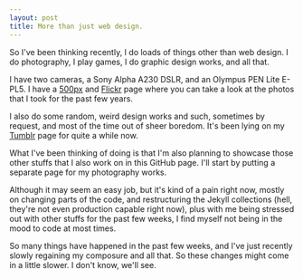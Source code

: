 ```yaml
---
layout: post
title: More than just web design.
---
```


So I've been thinking recently, I do loads of things other than web design. I do photography, I play games, I do graphic design works, and all that.

I have two cameras, a Sony Alpha A230 DSLR, and an Olympus PEN Lite E-PL5. I have a [500px](http://500px.com/resir014) and [Flickr](https://www.flickr.com/photos/resir014/) page where you can take a look at the photos that I took for the past few years.

I also do some random, weird design works and such, sometimes by request, and most of the time out of sheer boredom. It's been lying on my [Tumblr](http://resir014.tumblr.com/tagged/resir014) page for quite a while now.

What I've been thinking of doing is that I'm also planning to showcase those other stuffs that I also work on in this GitHub page. I'll start by putting a separate page for my photography works.

Although it may seem an easy job, but it's kind of a pain right now, mostly on changing parts of the code, and restructuring the Jekyll collections (hell, they're not even production capable right now), plus with me being stressed out with other stuffs for the past few weeks, I find myself not being in the mood to code at most times.

So many things have happened in the past few weeks, and I've just recently slowly regaining my composure and all that. So these changes might come in a little slower. I don't know, we'll see.
